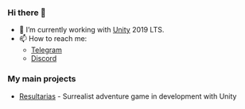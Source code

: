 ### Hi there 👋
- 🚀 I’m currently working with [Unity](https://unity3d.com/pt/unity/qa/lts-releases) 2019 LTS.
- 📫 How to reach me: 
  - [Telegram](https://t.me/chrisdbhr)
  - [Discord](https://discordapp.com/channels/@me/203373041063821313/)

### My main projects
- [Resultarias](https://chrisdbhr.github.io/resultarias) - Surrealist adventure game in development with Unity
